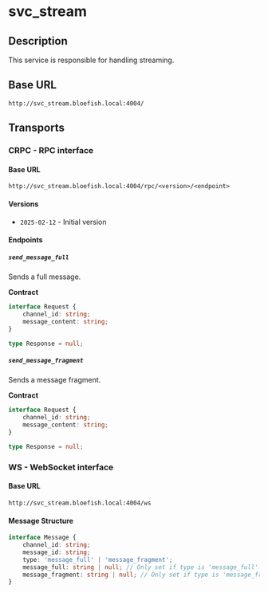 # svc_stream

## Description

This service is responsible for handling streaming.

## Base URL

`http://svc_stream.bloefish.local:4004/`

## Transports

### CRPC - RPC interface

#### Base URL

`http://svc_stream.bloefish.local:4004/rpc/<version>/<endpoint>`

#### Versions

- `2025-02-12` - Initial version

#### Endpoints

##### `send_message_full`

Sends a full message.

**Contract**

```typescript
interface Request {
	channel_id: string;
	message_content: string;
}

type Response = null;
```

##### `send_message_fragment`

Sends a message fragment.

**Contract**

```typescript
interface Request {
	channel_id: string;
	message_content: string;
}

type Response = null;
```

### WS - WebSocket interface

#### Base URL

`http://svc_stream.bloefish.local:4004/ws`

#### Message Structure

```typescript
interface Message {
	channel_id: string;
	message_id: string;
	type: 'message_full' | 'message_fragment';
	message_full: string | null; // Only set if type is 'message_full'
	message_fragment: string | null; // Only set if type is 'message_fragment'
}
```
